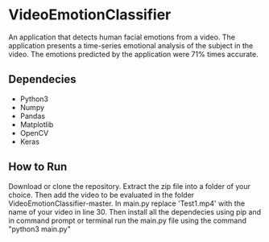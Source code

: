 # VideoEmotionClassifier

An application that detects human facial emotions from a video. The application presents a time-series emotional analysis of
the subject in the video. The emotions predicted by the application were 71% times accurate. 

## Dependecies
* Python3
* Numpy
* Pandas
* Matplotlib
* OpenCV
* Keras

## How to Run
Download or clone the repository. Extract the zip file into a folder of your choice. Then add the video to be evaluated in the folder VideoEmotionClassifier-master. In main.py replace 'Test1.mp4' with the name of your video in line 30. 
Then install all the dependecies using pip and in command prompt or terminal run the main.py file using the command 
"python3 main.py"

